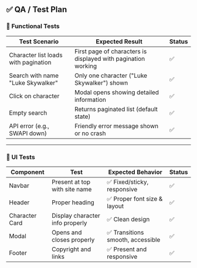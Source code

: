 ## ✅ QA / Test Plan

### 🔧 Functional Tests

| **Test Scenario**                    | **Expected Result**                                           | **Status** |
| ------------------------------------ | ------------------------------------------------------------- | ---------- |
| Character list loads with pagination | First page of characters is displayed with pagination working | ✅         |
| Search with name "Luke Skywalker"    | Only one character ("Luke Skywalker") shown                   | ✅         |
| Click on character                   | Modal opens showing detailed information                      | ✅         |
| Empty search                         | Returns paginated list (default state)                        | ✅         |
| API error (e.g., SWAPI down)         | Friendly error message shown or no crash                      | ✅         |

---

### 🎨 UI Tests

| **Component**  | **Test**                        | **Expected Behavior**             | **Status** |
| -------------- | ------------------------------- | --------------------------------- | ---------- |
| Navbar         | Present at top with site name   | ✅ Fixed/sticky, responsive       | ✅         |
| Header         | Proper heading                  | ✅ Proper font size & layout      | ✅         |
| Character Card | Display character info properly | ✅ Clean design                   | ✅         |
| Modal          | Opens and closes properly       | ✅ Transitions smooth, accessible | ✅         |
| Footer         | Copyright and links             | ✅ Present and responsive         | ✅         |
